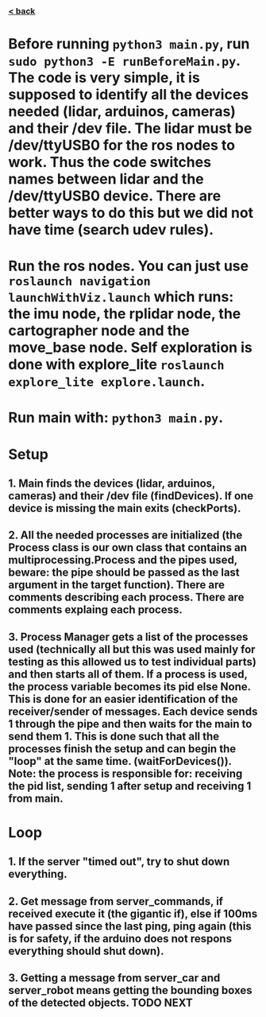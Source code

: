 ### [< back](./GuideForDocumentation.md)
# Before running ```python3 main.py```, run ```sudo python3 -E runBeforeMain.py```. The code is very simple, it is supposed to identify all the devices needed (lidar, arduinos, cameras) and their /dev file. The lidar must be /dev/ttyUSB0 for the ros nodes to work. Thus the code switches names between lidar and the /dev/ttyUSB0 device. There are better ways to do this but we did not have time (search udev rules).
# Run the ros nodes. You can just use ```roslaunch navigation launchWithViz.launch``` which runs: the imu node, the rplidar node, the cartographer node and the move_base node. Self exploration is done with explore_lite ```roslaunch explore_lite explore.launch```.
# Run main with: ```python3 main.py```.
# Setup
## 1. Main finds the devices (lidar, arduinos, cameras) and their /dev file (findDevices). If one device is missing the main exits (checkPorts).
## 2. All the needed processes are initialized (the Process class is our own class that contains an multiprocessing.Process and the pipes used, beware: the pipe should be passed as the last argument in the target function). There are comments describing each process. There are comments explaing each process.
## 3. Process Manager gets a list of the processes used (technically all but this was used mainly for testing as this allowed us to test individual parts) and then starts all of them. If a process is used, the process variable becomes its pid else None. This is done for an easier identification of the receiver/sender of messages. Each device sends 1 through the pipe and then waits for the main to send them 1. This is done such that all the processes finish the setup and can begin the "loop" at the same time. (waitForDevices()). Note: the process is responsible for: receiving the pid list, sending 1 after setup and receiving 1 from main.

# Loop
## 1. If the server "timed out", try to shut down everything.
## 2. Get message from server_commands, if received execute it (the gigantic if), else if 100ms have passed since the last ping, ping again (this is for safety, if the arduino does not respons everything should shut down).
## 3. Getting a message from server_car and server_robot means getting the bounding boxes of the detected objects. TODO NEXT